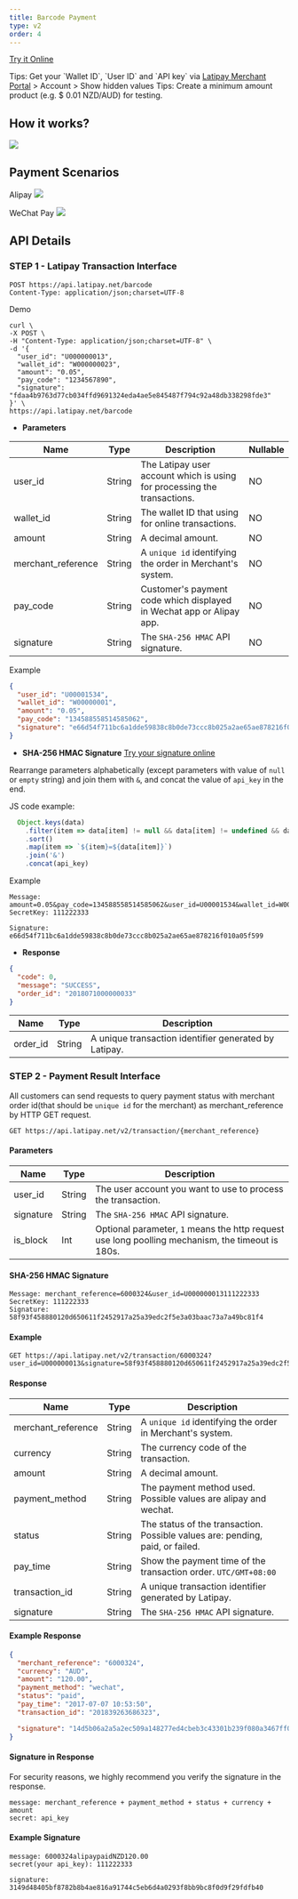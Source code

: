 ```yaml
---
title: Barcode Payment
type: v2
order: 4
---
```


[Try it Online](http://doc.latipay.net/api-console/index.html?api=/barcode)

<p class="tip">Tips: Get your `Wallet ID`, `User ID` and `API key` via <a href="https://merchant.latipay.net/account" target="__blank">Latipay Merchant Portal</a> > Account > Show hidden values
Tips: Create a minimum amount product (e.g. $ 0.01 NZD/AUD) for testing.</p>

## How it works?

![](../images/barcode_flow.png)


## Payment Scenarios

Alipay
![](../images/barcode_alipay.jpg)

WeChat Pay
![](../images/barcode_wechat.jpg)

## API Details

### STEP 1 - Latipay Transaction Interface

```
POST https://api.latipay.net/barcode
Content-Type: application/json;charset=UTF-8
```

Demo

```
curl \
-X POST \
-H "Content-Type: application/json;charset=UTF-8" \
-d '{
  "user_id": "U000000013",
  "wallet_id": "W000000023",
  "amount": "0.05",
  "pay_code": "1234567890",
  "signature": "fdaa4b9763d77cb034ffd9691324eda4ae5e845487f794c92a48db338298fde3"
}' \
https://api.latipay.net/barcode
```

* <strong>Parameters</strong>

| Name  | Type  | Description | Nullable |
|------------- |---------------| -------------| -------------|
|user_id | String | The Latipay user account which is using for processing the transactions. | NO |
|wallet_id | String | The wallet ID that using for online transactions.  | NO
|amount | String | A decimal amount. | NO
|merchant_reference | String | A `unique id` identifying the order in Merchant's system. | NO
|pay_code | String | Customer's payment code which displayed in Wechat app or Alipay app. | NO
|signature | String | The `SHA-256 HMAC` API signature. | NO

Example

```json
{
  "user_id": "U00001534",
  "wallet_id": "W00000001",
  "amount": "0.05",
  "pay_code": "134588558514585062",
  "signature": "e66d54f711bc6a1dde59838c8b0de73ccc8b025a2ae65ae878216f010a05f599"
}
```

* <strong>SHA-256 HMAC Signature</strong> [Try your signature online](https://jsfiddle.net/tonnyLTP/wj36tey4/45/)

Rearrange parameters alphabetically (except parameters with value of `null` or `empty` string) and join them with `&`, and concat the value of `api_key` in the end.

JS code example:

```js
  Object.keys(data)
    .filter(item => data[item] != null && data[item] != undefined && data[item] !== '')
    .sort()
    .map(item => `${item}=${data[item]}`)
    .join('&')
    .concat(api_key)
```

Example

```
Message: amount=0.05&pay_code=134588558514585062&user_id=U00001534&wallet_id=W00000001111222333
SecretKey: 111222333

Signature: e66d54f711bc6a1dde59838c8b0de73ccc8b025a2ae65ae878216f010a05f599
```

* <strong>Response</strong>

```json
{
  "code": 0,
  "message": "SUCCESS",
  "order_id": "2018071000000033"
}
```

| Name  | Type  | Description  |
|------------- |---------------| -------------|
| order_id | String | A unique transaction identifier generated by Latipay. |


### STEP 2 - Payment Result Interface
All customers can send requests to query payment status with merchant order id(that should be `unique id` for the merchant) as merchant_reference by HTTP GET request.

```
GET https://api.latipay.net/v2/transaction/{merchant_reference}
```

#### Parameters

| Name  | Type  | Description |
|------------- |---------------| -------------|
| user_id | String | The user account you want to use to process the transaction. |
| signature | String | The `SHA-256 HMAC` API signature. |
| is_block | Int | Optional parameter, `1` means the http request use long poolling mechanism, the timeout is 180s. |

#### SHA-256 HMAC Signature

```
Message: merchant_reference=6000324&user_id=U000000013111222333
SecretKey: 111222333
Signature: 58f93f458880120d650611f2452917a25a39edc2f5e3a03baac73a7a49bc81f4
```

#### Example

```
GET https://api.latipay.net/v2/transaction/6000324?user_id=U000000013&signature=58f93f458880120d650611f2452917a25a39edc2f5e3a03baac73a7a49bc81f4
```

#### Response

| Name  | Type  | Description |
|------------- |---------------| -------------|
| merchant_reference | String | A `unique id` identifying the order in Merchant's system. |
| currency | String | The currency code of the transaction. |
| amount | String | A decimal amount. |
| payment_method | String | The payment method used. Possible values are alipay and wechat. |
| status | String | The status of the transaction. Possible values are: pending, paid, or failed. |
| pay_time | String | Show the payment time of the transaction order. `UTC/GMT+08:00`|
| transaction_id | String | A unique transaction identifier generated by Latipay. |
| signature | String | The `SHA-256 HMAC` API signature. |

#### Example Response

```json
{
  "merchant_reference": "6000324",
  "currency": "AUD",
  "amount": "120.00",
  "payment_method": "wechat",
  "status": "paid",
  "pay_time": "2017-07-07 10:53:50",
  "transaction_id": "201839263686323",

  "signature": "14d5b06a2a5a2ec509a148277ed4cbeb3c43301b239f080a3467ff0aba4070e3",
}
```

#### Signature in Response
For security reasons, we highly recommend you verify the signature in the response.

```
message: merchant_reference + payment_method + status + currency + amount
secret: api_key
```

#### Example Signature

```
message: 6000324alipaypaidNZD120.00
secret(your api_key): 111222333

signature: 3149d48405bf8782b8b4ae816a91744c5eb6d4a0293f8bb9bc8f0d9f29fdfb40

```
